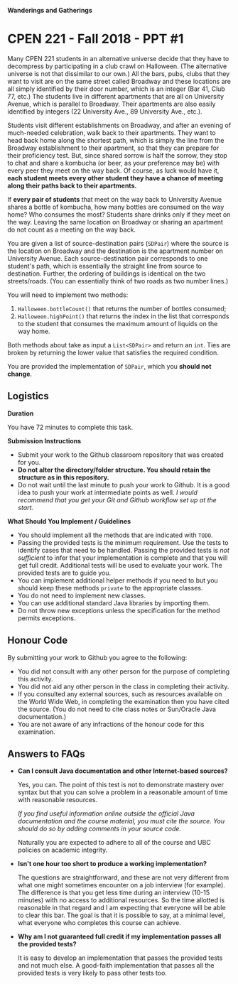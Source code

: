 **Wanderings and Gatherings**
# CPEN 221 - Fall 2018 - PPT #1

Many CPEN 221 students in an alternative universe decide that they have to decompress by participating in a club crawl on Halloween. (The alternative universe is not that dissimilar to our own.) All the bars, pubs, clubs that they want to visit are on the same street called Broadway and these locations are all simply identified by their door number, which is an integer (Bar 41, Club 77, etc.) The students live in different apartments that are all on University Avenue, which is parallel to Broadway. Their apartments are also easily identified by integers (22 University Ave., 89 University Ave., etc.).

Students visit different establishments on Broadway, and after an evening of much-needed celebration, walk back to their apartments. They want to head back home along the shortest path, which is simply the line from the Broadway establishment to their apartment, so that they can prepare for their proficiency test. But, since shared sorrow is half the sorrow, they stop to chat and share a kombucha (or beer, as your preference may be) with every peer they meet on the way back. Of course, as luck would have it, **each student meets every other student they have a chance of meeting along their paths back to their apartments.**

If **every pair of students** that meet on the way back to University Avenue shares a bottle of kombucha, how many bottles are consumed on the way home? Who consumes the most? Students share drinks only if they meet on the way. Leaving the same location on Broadway or sharing an apartment do not count as a meeting on the way back.

You are given a list of source-destination pairs (`SDPair`) where the source is the location on Broadway and the destination is the apartment number on University Avenue. Each source-destination pair corresponds to one student's path, which is essentially the straight line from source to destination. Further, the ordering of buildings is identical on the two streets/roads. (You can essentially think of two roads as two number lines.)

You will need to implement two methods: 
1. `Halloween.bottleCount()` that returns the number of bottles consumed;
2. `Halloween.highPoint()` that returns the index in the list that corresponds to the student that consumes the maximum amount of liquids on the way home.

Both methods about take as input a `List<SDPair>` and return an `int`. Ties are broken by returning the lower value that satisfies the required condition.

You are provided the implementation of `SDPair`, which you **should not change**.

## Logistics

**Duration**

You have 72 minutes to complete this task.

**Submission Instructions**

+ Submit your work to the Github classroom repository that was created for you.
+ **Do not alter the directory/folder structure. You should retain the structure as in this repository.**
+ Do not wait until the last minute to push your work to Github. It is a good idea to push your work at intermediate points as well. _I would recommend that you get your Git and Github workflow set up at the start._

**What Should You Implement / Guidelines**

+ You should implement all the methods that are indicated with `TODO`.
+ Passing the provided tests is the minimum requirement. Use the tests to identify cases that need to be handled. Passing the provided tests is *not sufficient* to infer that your implementation is complete and that you will get full credit. Additional tests will be used to evaluate your work. The provided tests are to guide you.
+ You can implement additional helper methods if you need to but you should keep these methods `private` to the appropriate classes.
+ You do not need to implement new classes.
+ You can use additional standard Java libraries by importing them.
+ Do not throw new exceptions unless the specification for the method permits exceptions.


## Honour Code

By submitting your work to Github you agree to the following:

+ You did not consult with any other person for the purpose of completing this activity.
+ You did not aid any other person in the class in completing their activity.
+ If you consulted any external sources, such as resources available on the World Wide Web, in completing the examination then you have cited the source. (You do not need to cite class notes or Sun/Oracle Java documentation.)
+ You are not aware of any infractions of the honour code for this examination.

## Answers to FAQs

* **Can I consult Java documentation and other Internet-based sources?**

    Yes, you can. The point of this test is not to demonstrate mastery over syntax but that you can solve a problem in a    reasonable amount of time with reasonable resources.

    *If you find useful information online outside the official Java documentation and the course material, you must cite the source. You should do so by adding comments in your source code.*

    Naturally you are expected to adhere to all of the course and UBC policies on academic integrity.

* **Isn't one hour too short to produce a working implementation?**

    The questions are straightforward, and these are not very different from what one might sometimes encounter on a job interview (for example). The difference is that you get less time during an interview (10-15 minutes) with no access to additional resources. So the time allotted is reasonable in that regard and I am expecting that everyone will be able to clear this bar. The goal is that it is possible to say, at a minimal level, what everyone who completes this course can achieve.

* **Why am I not guaranteed full credit if my implementation passes all the provided tests?**

    It is easy to develop an implementation that passes the provided tests and not much else. A good-faith implementation that passes all the provided tests is very likely to pass other tests too.
